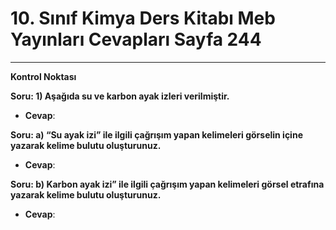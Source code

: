 # 10. Sınıf Kimya Ders Kitabı Meb Yayınları Cevapları Sayfa 244

---

**Kontrol Noktası**

**Soru: 1) Aşağıda su ve karbon ayak izleri verilmiştir.**

-   **Cevap**:

**Soru: a) “Su ayak izi” ile ilgili çağrışım yapan kelimeleri görselin içine yazarak kelime bulutu oluşturunuz.**

-   **Cevap**:

**Soru: b) Karbon ayak izi” ile ilgili çağrışım yapan kelimeleri görsel etrafına yazarak kelime bulutu oluşturunuz.**

-   **Cevap**: